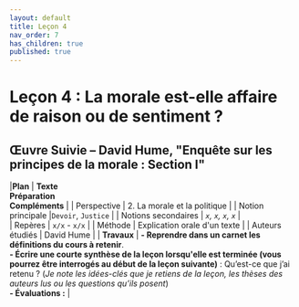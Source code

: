 ```yaml
---
layout: default
title: Leçon 4
nav_order: 7
has_children: true
published: true
---
```


# Leçon 4 : La morale est-elle affaire de raison ou de sentiment ?

## Œuvre Suivie – David Hume, "Enquête sur les principes de la morale : Section I"


|**Plan**     | **Texte <br> Préparation <br> Compléments** | 
| Perspective           | 2. La morale et la politique | 
| Notion principale |`Devoir`, `Justice`  | 
|  Notions secondaires | *`x`, `x`, `x`, `x`* |   
| Repères           | `x/x` -  `x/x` | 
| Méthode           | Explication orale d'un texte      |
| Auteurs étudiés         | David Hume       |
| **Travaux**             | **- Reprendre dans un carnet les définitions du cours à retenir**. <br> **- Écrire une courte synthèse de la leçon lorsqu'elle est terminée (vous pourrez être interrogés au début de la leçon suivante)** : Qu’est-ce que j’ai retenu ? (*Je note les idées-clés que je retiens de la leçon, les thèses des auteurs lus ou les questions qu’ils posent*) <br> **- Évaluations :** |



